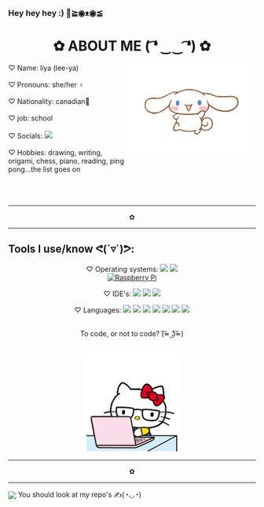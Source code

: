 ### Hey hey hey :) 👋≧◉ᴥ◉≦

<!--
**Liya-Getachew/Liya-Getachew** is a ✨ _special_ ✨ repository because its `README.md` (this file) appears on your GitHub profile. -->

<h1 align="center">✿ ABOUT ME ( ͡❛ ‿‿ ͡❛) ✿</h1>
<img src="download-removebg-preview.png" align="right">

<!-- personal info -->
♡ Name: liya (lee-ya)<br><br>
♡ Pronouns: she/her ♀<br><br>
♡ Nationality: canadian🍁<br><br>
♡ job: school<br><br>
♡ Socials: <img src="https://img.shields.io/badge/Gmail-D14836?style=for-the-badge&logo=gmail&logoColor=white"><br><br>
♡ Hobbies: drawing, writing, origami, chess, piano, reading, ping pong...the list goes on
<br><br>
<br><br>

<hr><p align="center">✿</p><hr>
<h2>Tools I use/know ᕙ(`▿´)ᕗ:</h2>
<div align="center"> 
 <!-- operating systems -->
 ♡ Operating systems:
 <img src="https://img.shields.io/badge/chrome%20os-3d89fc?style=for-the-badge&logo=google%20chrome&logoColor=white"/>
 <img src="https://img.shields.io/badge/Windows-0078D6?style=for-the-badge&logo=windows&logoColor=white"/><br>
 <a href="https://www.raspberrypi.com/"><img src="https://img.shields.io/badge/-RaspberryPi-C51A4A?logo=Raspberry-Pi&logoColor=white" alt="Raspberry Pi"></a>
 
  <!-- IDE's -->
 ♡ IDE's: 
 <img src="https://img.shields.io/badge/Replit-DD1200?style=for-the-badge&logo=Replit&logoColor=white"/>
 <img src="https://img.shields.io/badge/Visual%20Studio%20Code-0078d7.svg?style=for-the-badge&logo=visual-studio-code&logoColor=white"/>
 <img src="https://img.shields.io/badge/github%20pages-121013?style=for-the-badge&logo=github&logoColor=white"/>
 <br> 

 <!-- programming languages -->
 ♡ Languages:
 <img src="https://img.shields.io/badge/html5-%23E34F26.svg?style=for-the-badge&logo=html5&logoColor=white"/>
 <img src="https://img.shields.io/badge/css3-%231572B6.svg?style=for-the-badge&logo=css3&logoColor=white"/> 
 <img src="https://img.shields.io/badge/javascript-%23323330.svg?style=for-the-badge&logo=javascript&logoColor=%23F7DF1E"/> 
 <img src="https://img.shields.io/badge/c%23-%23239120.svg?style=for-the-badge&logo=c-sharp&logoColor=white"/>
 <img src="https://img.shields.io/badge/typescript-%23007ACC.svg?style=for-the-badge&logo=typescript&logoColor=white">
 <img src="https://img.shields.io/badge/python-3670A0?style=for-the-badge&logo=python&logoColor=ffdd54">
 <img src="https://img.shields.io/badge/c-%2300599C.svg?style=for-the-badge&logo=c&logoColor=white">
 <br><br>

 <p>To code, or not to code? (͠≖ ͜ʖ͠≖) </p><br>
  <img src="neoboxd-hello-kitty.gif">
</div>
<hr><p align="center">✿</p><hr>
<img src="https://i.gifer.com/A50a.gif" width="300" length="300" align="center">
You should look at my repo's ✍(◔◡◔)

